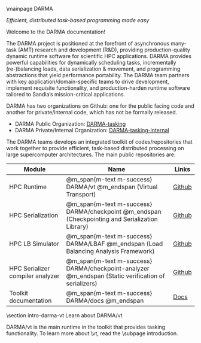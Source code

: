\mainpage DARMA

*Efficient, distributed task-based programming made easy*

Welcome to the DARMA documentation!

The DARMA project is positioned at the forefront of asynchronous many-task (AMT)
research and development (R&D), providing production-quality dynamic runtime
software for scientific HPC applications. DARMA provides powerful capabilities
for dynamically scheduling tasks, incrementally (re-)balancing loads, data
serialization & movement, and programming abstractions that yield performance
portability. The DARMA team partners with key application/domain-specific teams
to drive development, implement requisite functionality, and production-harden
runtime software tailored to Sandia’s mission-critical applications.

DARMA has two organizations on Github: one for the public facing code and
another for private/internal code, which has not be formally released.

  - DARMA Public Organization: [DARMA-tasking](https://github.com/DARMA-tasking)
  - DARMA Private/Internal Organization: [DARMA-tasking-internal](https://github.com/DARMA-tasking-internal)

The DARMA teams develops an integrated toolkit of codes/repositories that work
together to provide efficient, task-based distributed processing on large
supercomputer architectures. The main public repositories are:

| Module                             | Name                                                           | Links                      |
| ---------------------------------- | -------------------------------------------------------------- | -------------------------- |
| HPC Runtime                        | @m_span{m-text m-success} DARMA/vt @m_endspan (Virtual Transport)                                   | [Github](https://github.com/DARMA-tasking/vt) |
| HPC Serialization                  | @m_span{m-text m-success} DARMA/checkpoint @m_endspan (Checkpointing and Serialization Library)     | [Github](https://github.com/DARMA-tasking/checkpoint) |
| HPC LB Simulator                   | @m_span{m-text m-success} DARMA/LBAF @m_endspan (Load Balancing Analysis Framework)                 | [Github](https://github.com/DARMA-tasking/LB-analysis-framework) |
| HPC Serializer compiler analyzer   | @m_span{m-text m-success} DARMA/checkpoint-analyzer @m_endspan (Static verification of serializers) | [Github](https://github.com/DARMA-tasking/checkpoint-member-analyzer) |
| Toolkit documentation              | @m_span{m-text m-success} DARMA/docs @m_endspan                                                     | [Docs](https://github.com/DARMA-tasking/DARMA-tasking.github.io) |

\section intro-darma-vt Learn about DARMA/vt

DARMA/vt is the main runtime in the toolkit that provides tasking
functionality. To learn more about \vt, read the \subpage introduction.
